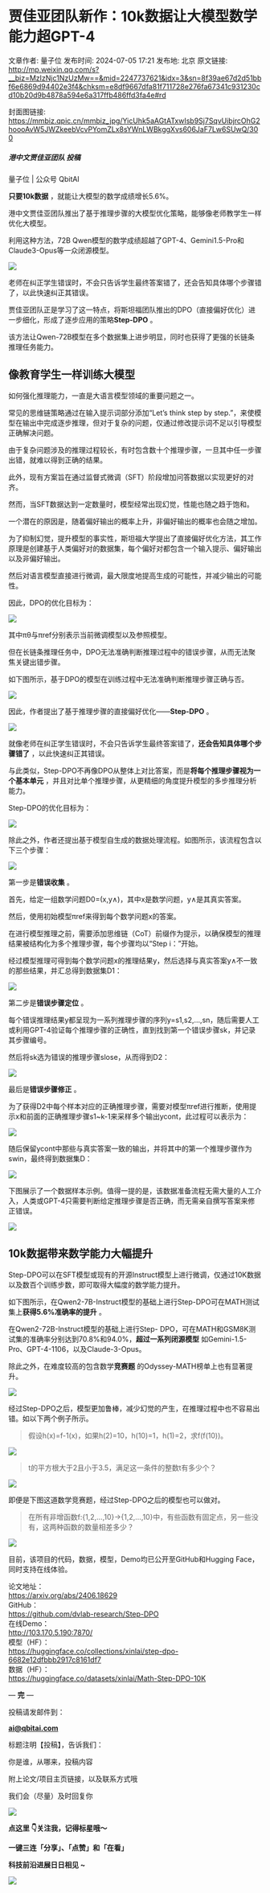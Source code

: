 # 贾佳亚团队新作：10k数据让大模型数学能力超GPT-4

文章作者: 量子位
发布时间: 2024-07-05 17:21
发布地: 北京
原文链接: http://mp.weixin.qq.com/s?__biz=MzIzNjc1NzUzMw==&mid=2247737621&idx=3&sn=8f39ae67d2d51bbf6e6869d94402e3f4&chksm=e8df9667dfa81f711728e276fa67341c931230cd10b20d9b4878a594e6a317ffb486ffd3fa4e#rd

封面图链接: https://mmbiz.qpic.cn/mmbiz_jpg/YicUhk5aAGtATxwIsb9Sj7SqvUibjrcOhG2hoooAvW5JWZkeebVcvPYomZLx8sYWnLWBkggXvs606JaF7Lw6SUwQ/300

##### 港中文贾佳亚团队 投稿  
量子位 | 公众号 QbitAI

**只要10k数据** ，就能让大模型的数学成绩增长5.6%。  

港中文贾佳亚团队推出了基于推理步骤的大模型优化策略，能够像老师教学生一样优化大模型。

利用这种方法，72B Qwen模型的数学成绩超越了GPT-4、Gemini1.5-Pro和Claude3-Opus等一众闭源模型。

![](https://mmbiz.qpic.cn/mmbiz_png/YicUhk5aAGtATxwIsb9Sj7SqvUibjrcOhGiclD1ANOlicyFXp53zIsrLJm31L9LrbecrXiaZFrwKnQicrkvtLhJ9oO0g/640?wx_fmt=png&from=appmsg)

老师在纠正学生错误时，不会只告诉学生最终答案错了，还会告知具体哪个步骤错了，以此快速纠正其错误。

贾佳亚团队正是学习了这一特点，将斯坦福团队推出的DPO（直接偏好优化）进一步细化，形成了逐步应用的策略**Step-DPO** 。

该方法让Qwen-72B模型在多个数据集上进步明显，同时也获得了更强的长链条推理任务能力。

## 像教育学生一样训练大模型

如何强化推理能力，一直是大语言模型领域的重要问题之一。

常见的思维链策略通过在输入提示词部分添加“Let’s think step by
step.”，来使模型在输出中完成逐步推理，但对于复杂的问题，仅通过修改提示词不足以引导模型正确解决问题。

由于复杂问题涉及的推理过程较长，有时包含数十个推理步骤，一旦其中任一步骤出错，就难以得到正确的结果。

此外，现有方案旨在通过监督式微调（SFT）阶段增加问答数据以实现更好的对齐。

然而，当SFT数据达到一定数量时，模型经常出现幻觉，性能也随之趋于饱和。

一个潜在的原因是，随着偏好输出的概率上升，非偏好输出的概率也会随之增加。

为了抑制幻觉，提升模型的事实性，斯坦福大学提出了直接偏好优化方法，其工作原理是创建基于人类偏好对的数据集，每个偏好对都包含一个输入提示、偏好输出以及非偏好输出。

然后对语言模型直接进行微调，最大限度地提高生成的可能性，并减少输出的可能性。

因此，DPO的优化目标为：

![](https://mmbiz.qpic.cn/mmbiz_jpg/YicUhk5aAGtATxwIsb9Sj7SqvUibjrcOhGkeSZPgrPBSj7Ntl6QvZSKMrwD3t5uc9C7z4xP4v5xmoaGa1FSSc6dw/640?wx_fmt=jpeg)

其中πθ与πref分别表示当前微调模型以及参照模型。

但在长链条推理任务中，DPO无法准确判断推理过程中的错误步骤，从而无法聚焦关键出错步骤。

如下图所示，基于DPO的模型在训练过程中无法准确判断推理步骤正确与否。

![](https://mmbiz.qpic.cn/mmbiz_png/YicUhk5aAGtATxwIsb9Sj7SqvUibjrcOhGwIazFXGS2R7DXt5picuVXzOUbbQ7bmvYWnVc41wh5JV363ZdvmOVGNg/640?wx_fmt=png&from=appmsg)

因此，作者提出了基于推理步骤的直接偏好优化——**Step-DPO** 。

![](https://mmbiz.qpic.cn/mmbiz_png/YicUhk5aAGtATxwIsb9Sj7SqvUibjrcOhG0TXTTk44VYX3iaQFnrVWHWqPSX3c73RKCsHddk4Dpy74ejqF5KBeEzA/640?wx_fmt=png&from=appmsg)

就像老师在纠正学生错误时，不会只告诉学生最终答案错了，**还会告知具体哪个步骤错了** ，以此快速纠正其错误。

与此类似，Step-DPO不再像DPO从整体上对比答案，而是**将每个推理步骤视为一个基本单元**
，并且对比单个推理步骤，从更精细的角度提升模型的多步推理分析能力。

Step-DPO的优化目标为：

![](https://mmbiz.qpic.cn/mmbiz_jpg/YicUhk5aAGtATxwIsb9Sj7SqvUibjrcOhGPokph3sGLb5NocnOgKbUVnd0VsA8RcKiaIcug2CUUBaJsclUsudttUw/640?wx_fmt=jpeg)

除此之外，作者还提出基于模型自生成的数据处理流程。如图所示，该流程包含以下三个步骤：

![](https://mmbiz.qpic.cn/mmbiz_png/YicUhk5aAGtATxwIsb9Sj7SqvUibjrcOhGttEprxErd4dLqlll1VIiapOLeV2x9Q5zj8UE7AiadcibNU65M6EYfHTrQ/640?wx_fmt=png&from=appmsg)

第一步是**错误收集** 。

首先，给定一组数学问题D0=(x,y∧)，其中x是数学问题，y∧是其真实答案。

然后，使用初始模型πref来得到每个数学问题x的答案。

在进行模型推理之前，需要添加思维链（CoT）前缀作为提示，以确保模型的推理结果被结构化为多个推理步骤，每个步骤均以“Step i：”开始。

经过模型推理可得到每个数学问题x的推理结果y，然后选择与真实答案y∧不一致的那些结果，并汇总得到数据集D1：

![](https://mmbiz.qpic.cn/mmbiz_jpg/YicUhk5aAGtATxwIsb9Sj7SqvUibjrcOhGL0xYA6KRQpb1kc9aHfHYcc8EwMpkb08cwlhqxIic0ny4gdjTB6LAw9A/640?wx_fmt=jpeg)

第二步是**错误步骤定位** 。

每个错误推理结果y都呈现为一系列推理步骤的序列y=s1,s2,…,sn，随后需要人工或利用GPT-4验证每个推理步骤的正确性，直到找到第一个错误步骤sk，并记录其步骤编号。

然后将sk选为错误的推理步骤slose，从而得到D2：

![](https://mmbiz.qpic.cn/mmbiz_jpg/YicUhk5aAGtATxwIsb9Sj7SqvUibjrcOhGI1ZRPag2wqHneSlibcXXFn9KutLS0lh1PURQwcWCN0yzzATKAibmpx4g/640?wx_fmt=jpeg)

最后是**错误步骤修正** 。

为了获得D2中每个样本对应的正确推理步骤，需要对模型πref进行推断，使用提示x和前面的正确推理步骤s1~k-1来采样多个输出ycont，此过程可以表示为：

![](https://mmbiz.qpic.cn/mmbiz_jpg/YicUhk5aAGtATxwIsb9Sj7SqvUibjrcOhGB5vs80oFC2wJgFXy5icHgMFvDFm9J8Mmm6xlhDM62stNclITufexOyg/640?wx_fmt=jpeg)

随后保留ycont中那些与真实答案一致的输出，并将其中的第一个推理步骤作为swin，最终得到数据集D：

![](https://mmbiz.qpic.cn/mmbiz_jpg/YicUhk5aAGtATxwIsb9Sj7SqvUibjrcOhGu1nJtDSfwTKJYtfExX5M4tqycUgMVdZxCr9Dunkaf5nY2tibg37QQFg/640?wx_fmt=jpeg)

下图展示了一个数据样本示例。值得一提的是，该数据准备流程无需大量的人工介入，人类或GPT-4只需要判断给定推理步骤是否正确，而无需亲自撰写答案来修正错误。

![](https://mmbiz.qpic.cn/mmbiz_png/YicUhk5aAGtATxwIsb9Sj7SqvUibjrcOhGKwlDCT8Bk3oATATIElgfMmgp7f6gUGzicickYdEOJ0sWpMVJ25R1Ym1Q/640?wx_fmt=png&from=appmsg)

## 10k数据带来数学能力大幅提升

Step-DPO可以在SFT模型或现有的开源Instruct模型上进行微调，仅通过10K数据以及数百个训练步数，即可取得大幅度的数学能力提升。

如下图所示，在Qwen2-7B-Instruct模型的基础上进行Step-DPO可在MATH测试集上**获得5.6%准确率的提升** 。

在Qwen2-72B-Instruct模型的基础上进行Step-
DPO，可在MATH和GSM8K测试集的准确率分别达到70.8%和94.0%，**超过一系列闭源模型**
如Gemini-1.5-Pro、GPT-4-1106，以及Claude-3-Opus。

除此之外，在难度较高的包含数学**竞赛题** 的Odyssey-MATH榜单上也有显著提升。

![](https://mmbiz.qpic.cn/mmbiz_png/YicUhk5aAGtATxwIsb9Sj7SqvUibjrcOhGGy8YreicSibOarOy7wMsv99Aoo3X6NB3NfYCrkYsslSIgG5JicM9vKPug/640?wx_fmt=png&from=appmsg)

经过Step-DPO之后，模型更加鲁棒，减少幻觉的产生，在推理过程中也不容易出错。如以下两个例子所示。

> 假设h(x)=f-1(x)，如果h(2)=10，h(10)=1，h(1)=2，求f(f(10))。

![](https://mmbiz.qpic.cn/mmbiz_png/YicUhk5aAGtATxwIsb9Sj7SqvUibjrcOhGw5icIibfnjYTfAcNKGjEnhZicHUaCFiaQ35zEWZAa7uu2UDJJcc2Cym5Rw/640?wx_fmt=png&from=appmsg)

> t的平方根大于2且小于3.5，满足这一条件的整数t有多少个？

![](https://mmbiz.qpic.cn/mmbiz_png/YicUhk5aAGtATxwIsb9Sj7SqvUibjrcOhGokAXwb6YKuW6Biae54fe3ADmbfW2EF56IRQ840vJnt6bLZnSCNcHJmw/640?wx_fmt=png&from=appmsg)

即便是下图这道数学竞赛题，经过Step-DPO之后的模型也可以做对。

> 在所有非增函数f:{1,2,…,10}→{1,2,…,10}中，有些函数有固定点，另一些没有，这两种函数的数量相差多少？

![](https://mmbiz.qpic.cn/mmbiz_jpg/YicUhk5aAGtATxwIsb9Sj7SqvUibjrcOhGLEURjxEaKb2CkkqxO4FbWdicukGw6aF2Hz1D4pFcgwwcIqCa3sEdGAg/640?wx_fmt=jpeg&from=appmsg)

目前，该项目的代码，数据，模型，Demo均已公开至GitHub和Hugging Face，同时支持在线体验。

论文地址：  
https://arxiv.org/abs/2406.18629  
GitHub：  
https://github.com/dvlab-research/Step-DPO  
在线Demo：  
http://103.170.5.190:7870/  
模型（HF）：  
https://huggingface.co/collections/xinlai/step-dpo-6682e12dfbbb2917c8161df7  
数据（HF）：  
https://huggingface.co/datasets/xinlai/Math-Step-DPO-10K

— **完** —

  

投稿请发邮件到：

**ai@qbitai.com**

标题注明【投稿】，告诉我们：

你是谁，从哪来，投稿内容‍

附上论文/项目主页链接，以及联系方式哦

我们会（尽量）及时回复你

![](https://mmbiz.qpic.cn/mmbiz_gif/YicUhk5aAGtC5nGy7YMGhQ0ZJeyibWyL0KVCtiaLEPMyd4Bszuo0bFIOxZOvdmqdxnOosYXyu5aI7MXpyUrUWfz6g/640?wx_fmt=gif&tp=webp&wxfrom=5&wx_lazy=1)

  

**点这里 👇关注我，记得标星哦～**

**一键三连「分享」、「点赞」和「在看」**

**科技前沿进展日日相见 ~**

![](https://mmbiz.qpic.cn/mmbiz_svg/g9RQicMD01M0tYoRQT2cMQRmPS5ZDyrrfzeksiay90KaDzlGBH61icqHxmgFKfvfXtVuwTHV740CDLAaXU1LIfZyoJEpYKcRIiaE/640?wx_fmt=svg&tp=webp&wxfrom=5&wx_lazy=1&wx_co=1)

